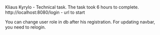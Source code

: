 Kliaus Kyrylo - Technical task. The task took 6 hours to complete.
http://localhost:8080/login - url to start

You can change user role in db after his registration. For updating navbar, you need to relogin.
